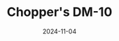 ---
title: Chopper's DM-10
date: 2024-11-04

weapon: 
-
    attachment: Optic
    item: OM3 '92 Holo
-
    attachment: Muzzle
    item: Suppressor
-
    attachment: Barrel
    item: CHF Barrel
-
    attachment: Underbarrel
    item: Ranger Handguard
-
    attachment: Magazine
    item: Extended Mag II
-
    attachment: Rear Grip
    item: Quickdraw
-
    attachment: Stock
    item: Balanced Stock
-
    attachment: Fire Mods
    item: Rapid Fire  

tags: bo6Medal
---